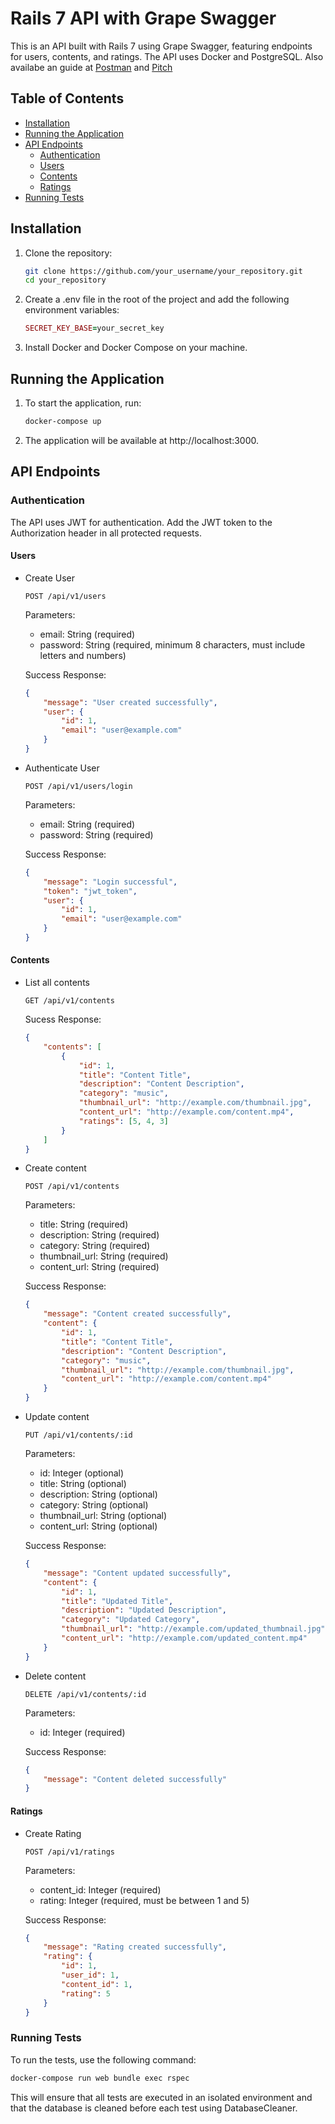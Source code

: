 # Rails 7 API with Grape Swagger

This is an API built with Rails 7 using Grape Swagger, featuring endpoints for users, contents, and ratings. The API uses Docker and PostgreSQL.
Also availabe an guide at [Postman](https://documenter.getpostman.com/view/37120749/2sA3kUJ3HQ) and [Pitch](https://pitch.com/v/content-management-api-jat5zt)
## Table of Contents

- [Installation](#installation)
- [Running the Application](#running-the-application)
- [API Endpoints](#api-endpoints)
  - [Authentication](#authentication)
  - [Users](#users)
  - [Contents](#contents)
  - [Ratings](#ratings)
- [Running Tests](#running-tests)

## Installation

1. Clone the repository:

    ```sh
   git clone https://github.com/your_username/your_repository.git
   cd your_repository
    ```
2. Create a .env file in the root of the project and add the following environment variables:

    ```ruby
   SECRET_KEY_BASE=your_secret_key
    ```

3. Install Docker and Docker Compose on your machine.

## Running the Application

1. To start the application, run:
    ```sh
   docker-compose up
    ```

2. The application will be available at http://localhost:3000.

## API Endpoints
### Authentication
The API uses JWT for authentication. Add the JWT token to the Authorization header in all protected requests.

#### Users
* Create User
    ```http
    POST /api/v1/users
    ```
    Parameters:

    * email: String (required)
    * password: String (required, minimum 8 characters, must include letters and numbers)
    
    Success Response:
    ```json
    {
        "message": "User created successfully",
        "user": {
            "id": 1,
            "email": "user@example.com"
        }
    }
    ```

* Authenticate User
    ```http
    POST /api/v1/users/login
    ```
    Parameters:

    * email: String (required)
    * password: String (required)
    
    Success Response:
    ```json
    {
        "message": "Login successful",
        "token": "jwt_token",
        "user": {
            "id": 1,
            "email": "user@example.com"
        }
    }
    ```

#### Contents

* List all contents
    ```http
    GET /api/v1/contents
    ```

    Sucess Response:
    ```json
    {
        "contents": [
            {
                "id": 1,
                "title": "Content Title",
                "description": "Content Description",
                "category": "music",
                "thumbnail_url": "http://example.com/thumbnail.jpg",
                "content_url": "http://example.com/content.mp4",
                "ratings": [5, 4, 3]
            }
        ]
    }
    ```

* Create content
    ```http
    POST /api/v1/contents
    ```
    Parameters:

    * title: String (required)
    * description: String (required)
    * category: String (required)
    * thumbnail_url: String (required)
    * content_url: String (required)
    
    Success Response:
    ```json
    {
        "message": "Content created successfully",
        "content": {
            "id": 1,
            "title": "Content Title",
            "description": "Content Description",
            "category": "music",
            "thumbnail_url": "http://example.com/thumbnail.jpg",
            "content_url": "http://example.com/content.mp4"
        }
    }
    ```

* Update content
    ```http
    PUT /api/v1/contents/:id
    ```
    Parameters:

    * id: Integer (optional)
    * title: String (optional)
    * description: String (optional)
    * category: String (optional)
    * thumbnail_url: String (optional)
    * content_url: String (optional)
    
    Success Response:
    ```json
    {
        "message": "Content updated successfully",
        "content": {
            "id": 1,
            "title": "Updated Title",
            "description": "Updated Description",
            "category": "Updated Category",
            "thumbnail_url": "http://example.com/updated_thumbnail.jpg",
            "content_url": "http://example.com/updated_content.mp4"
        }
    }
    ```

* Delete content
    ```http
    DELETE /api/v1/contents/:id
    ```
    Parameters:

    * id: Integer (required)
    
    Success Response:
    ```json
    {
        "message": "Content deleted successfully"
    }
    ```

#### Ratings

* Create Rating
    ```http
    POST /api/v1/ratings
    ```
    Parameters:

    * content_id: Integer (required)
    * rating: Integer (required, must be between 1 and 5)
    
    Success Response:
    ```json
    {
        "message": "Rating created successfully",
        "rating": {
            "id": 1,
            "user_id": 1,
            "content_id": 1,
            "rating": 5
        }
    }
    ```
### Running Tests
To run the tests, use the following command:

```sh
docker-compose run web bundle exec rspec
```
This will ensure that all tests are executed in an isolated environment and that the database is cleaned before each test using DatabaseCleaner.
